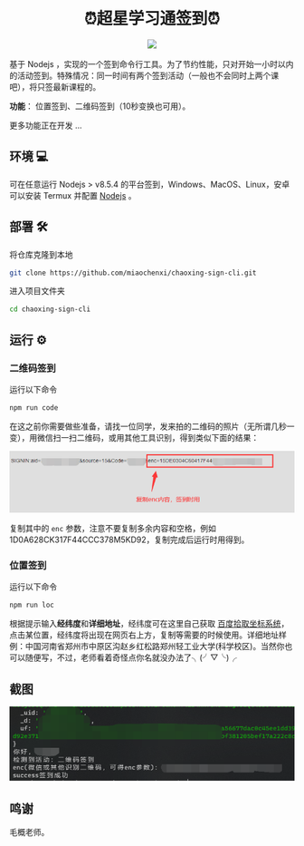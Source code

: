 <h1 align="center">⏰超星学习通签到⏰</h1>
<p align="center">
  <img src="https://img.shields.io/badge/nodejs->=v8.5.4-brightgreen.svg" />
</p>

基于 Nodejs ，实现的一个签到命令行工具。为了节约性能，只对开始一小时以内的活动签到。特殊情况：同一时间有两个签到活动（一般也不会同时上两个课吧），将只签最新课程的。

**功能**： 位置签到、二维码签到（10秒变换也可用）。

更多功能正在开发 ...

## 环境 💻

可在任意运行 Nodejs > v8.5.4 的平台签到，Windows、MacOS、Linux，安卓可以安装 Termux 并配置 [Nodejs](https://nodejs.org/en/) 。

## 部署 🛠

将仓库克隆到本地

```bash
git clone https://github.com/miaochenxi/chaoxing-sign-cli.git
```

进入项目文件夹

```bash
cd chaoxing-sign-cli
```

## 运行 ⚙

### 二维码签到

运行以下命令

```bash
npm run code
```

在这之前你需要做些准备，请找一位同学，发来拍的二维码的照片（无所谓几秒一变），用微信扫一扫二维码，或用其他工具识别，得到类似下面的结果：

![识别二维码得到字符串](./src/docs/qr.png)

复制其中的 `enc` 参数，注意不要复制多余内容和空格，例如 1D0A628CK317F44CCC378M5KD92，复制完成后运行时用得到。

### 位置签到

运行以下命令

```bash
npm run loc
```

根据提示输入**经纬度**和**详细地址**，经纬度可在这里自己获取 [百度拾取坐标系统](https://api.map.baidu.com/lbsapi/getpoint/index.html)，点击某位置，经纬度将出现在网页右上方，复制等需要的时候使用。详细地址样例：中国河南省郑州市中原区沟赵乡红松路郑州轻工业大学(科学校区)。当然你也可以随便写，不过，老师看着奇怪点你名就没办法了╮(╯▽╰)╭

## 截图

![成功截图](src/docs/success.png)

## 鸣谢

毛概老师。
